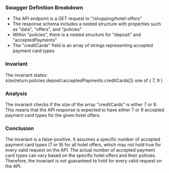 ### Swagger Definition Breakdown
- The API endpoint is a GET request to "/shopping/hotel-offers"
- The response schema includes a nested structure with properties such as "data", "offers", and "policies"
- Within "policies", there is a nested structure for "deposit" and "acceptedPayments"
- The "creditCards" field is an array of strings representing accepted payment card types

### Invariant
The invariant states: size(return.policies.deposit.acceptedPayments.creditCards[]) one of { 7, 9 }

### Analysis
The invariant checks if the size of the array "creditCards" is either 7 or 9. This means that the API response is expected to have either 7 or 9 accepted payment card types for the given hotel offers.

### Conclusion
The invariant is a false-positive. It assumes a specific number of accepted payment card types (7 or 9) for all hotel offers, which may not hold true for every valid request on the API. The actual number of accepted payment card types can vary based on the specific hotel offers and their policies. Therefore, the invariant is not guaranteed to hold for every valid request on the API.
